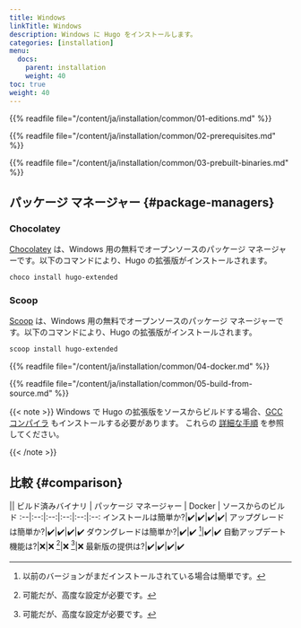 ```yaml
---
title: Windows
linkTitle: Windows
description: Windows に Hugo をインストールします。
categories: [installation]
menu:
  docs:
    parent: installation
    weight: 40
toc: true
weight: 40
---
```

{{% readfile file="/content/ja/installation/common/01-editions.md" %}}

{{% readfile file="/content/ja/installation/common/02-prerequisites.md" %}}

{{% readfile file="/content/ja/installation/common/03-prebuilt-binaries.md" %}}

## パッケージ マネージャー {#package-managers}

### Chocolatey

[Chocolatey] は、Windows 用の無料でオープンソースのパッケージ マネージャーです。以下のコマンドにより、Hugo の拡張版がインストールされます。

```sh
choco install hugo-extended
```

[Chocolatey]: https://chocolatey.org/

### Scoop

[Scoop] は、Windows 用の無料でオープンソースのパッケージ マネージャーです。以下のコマンドにより、Hugo の拡張版がインストールされます。

```sh
scoop install hugo-extended
```

[Scoop]: https://scoop.sh/

{{% readfile file="/content/ja/installation/common/04-docker.md" %}}

{{% readfile file="/content/ja/installation/common/05-build-from-source.md" %}}

{{< note >}}
Windows で Hugo の拡張版をソースからビルドする場合、[GCC コンパイラ][GCC compiler] もインストールする必要があります。 これらの [詳細な手順][detailed instructions] を参照してください。

[detailed instructions]: https://discourse.gohugo.io/t/41370
[GCC compiler]: https://gcc.gnu.org/
{{< /note >}}

## 比較 {#comparison}

|| ビルド済みバイナリ | パッケージ マネージャー | Docker | ソースからのビルド
:--|:--:|:--:|:--:|:--:|:--:
インストールは簡単か?|:heavy_check_mark:|:heavy_check_mark:|:heavy_check_mark:|:heavy_check_mark:|
アップグレードは簡単か?|:heavy_check_mark:|:heavy_check_mark:|:heavy_check_mark:|:heavy_check_mark:
ダウングレードは簡単か?|:heavy_check_mark:|:heavy_check_mark: [^2]|:heavy_check_mark:|:heavy_check_mark:
自動アップデート機能は?|:x:|:x: [^1]|:x: [^1]|:x:
最新版の提供は?|:heavy_check_mark:|:heavy_check_mark:|:heavy_check_mark:|:heavy_check_mark:

[^1]: 可能だが、高度な設定が必要です。
[^2]: 以前のバージョンがまだインストールされている場合は簡単です。
